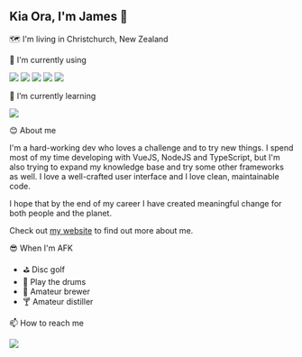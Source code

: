 ## Kia Ora, I'm James 👋

🗺️ I'm living in Christchurch, New Zealand

🔭 I'm currently using

<img src="https://img.shields.io/badge/node.js%20-%2343853D.svg?&style=for-the-badge&logo=node.js&logoColor=white"/>&nbsp;<img src="https://img.shields.io/badge/typescript%20-%23007ACC.svg?&style=for-the-badge&logo=typescript&logoColor=white"/>&nbsp;<img src="https://img.shields.io/badge/Vue.js-35495E?style=for-the-badge&logo=vuedotjs&logoColor=4FC08D"/>&nbsp;<img src="https://img.shields.io/badge/Sass-CC6699?&style=for-the-badge&logo=Sass&logoColor=white"/>&nbsp;<img src="https://img.shields.io/badge/Kubernetes-326CE5?style=for-the-badge&logo=Kubernetes&logoColor=white"/>

🌱 I’m currently learning

<img src="https://img.shields.io/badge/react%20-%2320232a.svg?&style=for-the-badge&logo=react&logoColor=%2361DAFB"/>

😊 About me

I'm a hard-working dev who loves a challenge and to try new things. I spend most of my time developing with VueJS, NodeJS and TypeScript, but I'm also trying to expand my knowledge base and try some other frameworks as well. I love a well-crafted user interface and I love clean, maintainable code.

I hope that by the end of my career I have created meaningful change for both people and the planet.

Check out <a href="https://kingsthwaitej.dev" target="_blank">my website</a> to find out more about me.

😎 When I'm AFK
* ⛳ Disc golf
* 🥁 Play the drums
* 🍺 Amateur brewer
* 🍸 Amateur distiller

📫 How to reach me

<a href="https://www.linkedin.com/in/kingsthwaitej/" target="_blank"><img src="https://img.shields.io/badge/linkedin-%230077B5.svg?&style=for-the-badge&logo=linkedin&logoColor=white"/></a>
